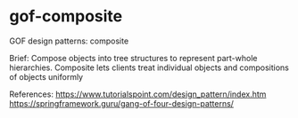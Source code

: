 # gof-composite
GOF design patterns: composite

Brief:
Compose objects into tree structures to represent part-whole hierarchies. Composite lets clients treat individual objects and compositions of objects uniformly

References:
https://www.tutorialspoint.com/design_pattern/index.htm
https://springframework.guru/gang-of-four-design-patterns/
